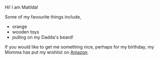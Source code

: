 Hi! I am Matilda!

Some of my favourite things include,
- orange
- wooden toys
- pulling on my Dadda's beard!

If you would like to get me something nice, perhaps for my birthday, my Momma has put my wishlist on [Amazon](https://www.amazon.co.uk/registries/gl/guest-view/22KUJTQY6T3ZU).